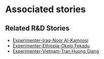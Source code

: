 # Associated stories

<!-- !!DO NOT REMOVE!! start autogenerated hyperlinks -->
## Related R&D Stories
- [Experimenter-Iraq-Noor Al-Kamoosi](/stories/?doc=Experimenters_IRQ)
- [Experimenter-Ethiopia-Okelo Fekadu](/stories/?doc=Experimenters_ETH)
- [Experimenter-Vietnam-Tran Huong Giang](/stories/?doc=Experimenters_VNM)
<!-- !!DO NOT REMOVE!! end autogenerated hyperlinks -->